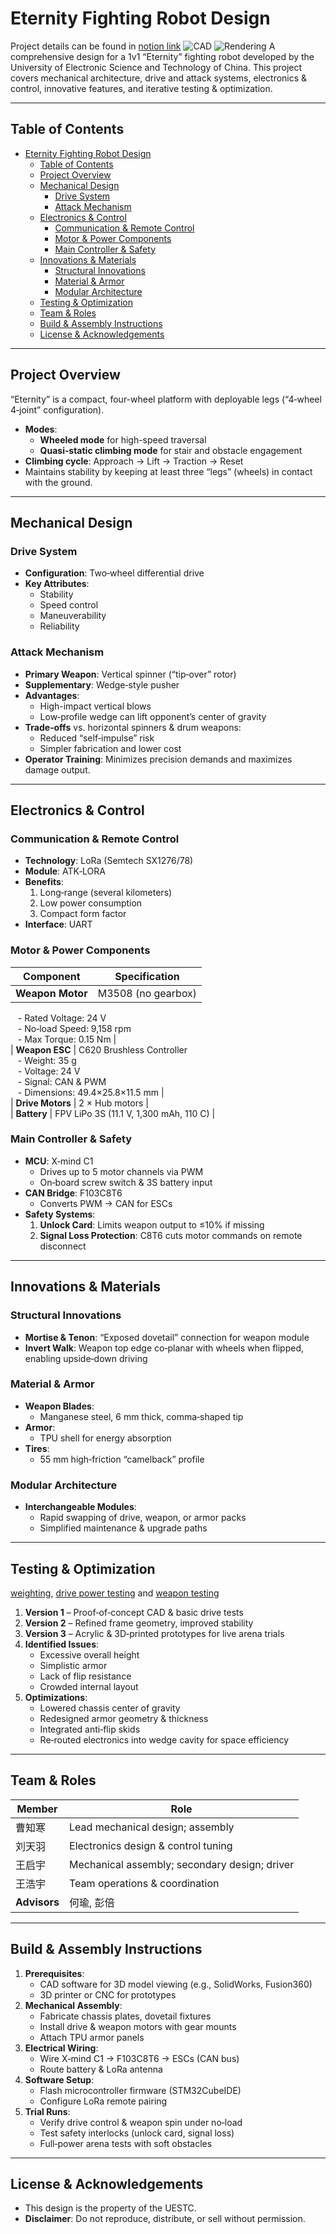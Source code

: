 # Eternity Fighting Robot Design
Project details can be found in [notion link](https://cherry-room-163.notion.site/0f15df8a2a594116ac27361bd8c10d9d?pvs=4)
![CAD](./media/建模图/去掉上盖建模图.png)
![Rendering](./media/渲染图/去上盖版渲染图.JPG)
A comprehensive design for a 1v1 “Eternity” fighting robot developed by the University of Electronic Science and Technology of China. This project covers mechanical architecture, drive and attack systems, electronics & control, innovative features, and iterative testing & optimization.

---

## Table of Contents

- [Eternity Fighting Robot Design](#eternity-fighting-robot-design)
  - [Table of Contents](#table-of-contents)
  - [Project Overview](#project-overview)
  - [Mechanical Design](#mechanical-design)
    - [Drive System](#drive-system)
    - [Attack Mechanism](#attack-mechanism)
  - [Electronics \& Control](#electronics--control)
    - [Communication \& Remote Control](#communication--remote-control)
    - [Motor \& Power Components](#motor--power-components)
    - [Main Controller \& Safety](#main-controller--safety)
  - [Innovations \& Materials](#innovations--materials)
    - [Structural Innovations](#structural-innovations)
    - [Material \& Armor](#material--armor)
    - [Modular Architecture](#modular-architecture)
  - [Testing \& Optimization](#testing--optimization)
  - [Team \& Roles](#team--roles)
  - [Build \& Assembly Instructions](#build--assembly-instructions)
  - [License \& Acknowledgements](#license--acknowledgements)

---

## Project Overview

“Eternity” is a compact, four-wheel platform with deployable legs (“4‑wheel 4‑joint” configuration).  
- **Modes**:  
  - **Wheeled mode** for high-speed traversal  
  - **Quasi‑static climbing mode** for stair and obstacle engagement  
- **Climbing cycle**: Approach → Lift → Traction → Reset  
- Maintains stability by keeping at least three “legs” (wheels) in contact with the ground.

---

## Mechanical Design

### Drive System

- **Configuration**: Two‑wheel differential drive  
- **Key Attributes**:
  - Stability
  - Speed control
  - Maneuverability
  - Reliability

### Attack Mechanism

- **Primary Weapon**: Vertical spinner (“tip‑over” rotor)  
- **Supplementary**: Wedge‑style pusher  
- **Advantages**:
  - High-impact vertical blows
  - Low‑profile wedge can lift opponent’s center of gravity  
- **Trade‑offs** vs. horizontal spinners & drum weapons:
  - Reduced “self‑impulse” risk
  - Simpler fabrication and lower cost  
- **Operator Training**: Minimizes precision demands and maximizes damage output.

---

## Electronics & Control

### Communication & Remote Control

- **Technology**: LoRa (Semtech SX1276/78)  
- **Module**: ATK‑LORA  
- **Benefits**:
  1. Long‐range (several kilometers)
  2. Low power consumption
  3. Compact form factor  
- **Interface**: UART

### Motor & Power Components

| Component             | Specification                     |
|-----------------------|-----------------------------------|
| **Weapon Motor**      | M3508 (no gearbox)  
   - Rated Voltage: 24 V  
   - No‑load Speed: 9,158 rpm  
   - Max Torque: 0.15 Nm |  
| **Weapon ESC**        | C620 Brushless Controller  
   - Weight: 35 g  
   - Voltage: 24 V  
   - Signal: CAN & PWM  
   - Dimensions: 49.4×25.8×11.5 mm |  
| **Drive Motors**      | 2 × Hub motors |  
| **Battery**           | FPV LiPo 3S (11.1 V, 1,300 mAh, 110 C) |


### Main Controller & Safety

- **MCU**: X‑mind C1  
  - Drives up to 5 motor channels via PWM  
  - On‑board screw switch & 3S battery input  
- **CAN Bridge**: F103C8T6  
  - Converts PWM → CAN for ESCs  
- **Safety Systems**:
  1. **Unlock Card**: Limits weapon output to ≤10% if missing  
  2. **Signal Loss Protection**: C8T6 cuts motor commands on remote disconnect  

---

## Innovations & Materials

### Structural Innovations

- **Mortise & Tenon**: “Exposed dovetail” connection for weapon module  
- **Invert Walk**: Weapon top edge co‑planar with wheels when flipped, enabling upside‑down driving

### Material & Armor

- **Weapon Blades**:
  - Manganese steel, 6 mm thick, comma‑shaped tip  
- **Armor**:
  - TPU shell for energy absorption  
- **Tires**:
  - 55 mm high‑friction “camelback” profile

### Modular Architecture

- **Interchangeable Modules**:
  - Rapid swapping of drive, weapon, or armor packs  
  - Simplified maintenance & upgrade paths

---

## Testing & Optimization
[weighting](./media/测试视频/第三版测重.mp4), [drive power testing](./media/测试视频/第三版推力测试.mp4) and [weapon testing](./media/测试视频/第三版武器测试.mp4)
1. **Version 1** – Proof‑of‑concept CAD & basic drive tests  
2. **Version 2** – Refined frame geometry, improved stability  
3. **Version 3** – Acrylic & 3D‑printed prototypes for live arena trials  
4. **Identified Issues**:
   - Excessive overall height  
   - Simplistic armor  
   - Lack of flip resistance  
   - Crowded internal layout  
5. **Optimizations**:
   - Lowered chassis center of gravity  
   - Redesigned armor geometry & thickness  
   - Integrated anti‑flip skids  
   - Re‑routed electronics into wedge cavity for space efficiency

---

## Team & Roles

| Member   | Role                                   |
|----------|----------------------------------------|
| 曹知寒   | Lead mechanical design; assembly       |
| 刘天羽   | Electronics design & control tuning    |
| 王启宇   | Mechanical assembly; secondary design; driver |
| 王浩宇   | Team operations & coordination         |
| **Advisors** | 何瑜, 彭倍                         |

---

## Build & Assembly Instructions

1. **Prerequisites**:  
   - CAD software for 3D model viewing (e.g., SolidWorks, Fusion360)  
   - 3D printer or CNC for prototypes  
2. **Mechanical Assembly**:  
   - Fabricate chassis plates, dovetail fixtures  
   - Install drive & weapon motors with gear mounts  
   - Attach TPU armor panels  
3. **Electrical Wiring**:  
   - Wire X‑mind C1 → F103C8T6 → ESCs (CAN bus)  
   - Route battery & LoRa antenna  
4. **Software Setup**:  
   - Flash microcontroller firmware (STM32CubeIDE)  
   - Configure LoRa remote pairing  
5. **Trial Runs**:  
   - Verify drive control & weapon spin under no‑load  
   - Test safety interlocks (unlock card, signal loss)  
   - Full‑power arena tests with soft obstacles

---

## License & Acknowledgements

- This design is the property of the UESTC.  
- **Disclaimer**: Do not reproduce, distribute, or sell without permission.

